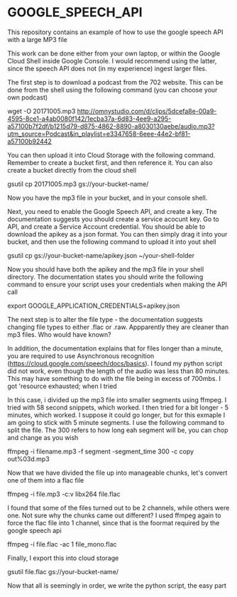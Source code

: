 # GOOGLE_SPEECH_API

This repository contains an example of how to use the google speech API with a large MP3 file

This work can be done either from your own laptop, or within the Google Cloud Shell inside Google Console. I would recommend using the latter, since the speech API does not (in my experience) ingest larger files.

The first step is to download a podcast from the 702 website. This can be done from the shell using the following command (you can choose your own podcast)

wget -O 20171005.mp3 http://omnystudio.com/d/clips/5dcefa8e-00a9-4595-8ce1-a4ab0080f142/1ecba37a-6d83-4ee9-a295-a57100b7f2df/b1215d79-d875-4862-8890-a8030130aebe/audio.mp3?utm_source=Podcast&in_playlist=e3347658-6eee-44e2-bf81-a57100b92442

You can then upload it into Cloud Storage with the following command. Remember to create a bucket first, and then reference it. You can also create a bucket directly from the cloud shell

gsutil cp 20171005.mp3 gs://your-bucket-name/

Now you have the mp3 file in your bucket, and in your console shell.

Next, you need to enable the Google Speech API, and create a key. The documentation suggests you should create a service acocunt key. Go to API, and create a Service Account credential. You should be able to download the apikey as a json format. You can then simply drag it into your bucket, and then use the following command to upload it into yout shell

gsutil cp gs://your-bucket-name/apikey.json ~/your-shell-folder

Now you should have both the apikey and the mp3 file in your shell directory. The documentation states you should write the following command to ensure your script uses your credentials when making the API call

export GOOGLE_APPLICATION_CREDENTIALS=apikey.json

The next step is to alter the file type - the documentation suggests changing file types to either .flac or .raw. Appparently they are cleaner than mp3 files. Who would have known?

In addition, the documentation explains that for files longer than a minute, you are required to use Asynchronous recognition (https://cloud.google.com/speech/docs/basics). I found my python script did not work, even though the length of the audio was less than 80 minutes. This may have something to do with the file being in excess of 700mbs. I got 'resource exhausted; when I tried

In this case, i divided up the mp3 file into smaller segments using ffmpeg. I tried with 58 second snippets, which worked. I then tried for a bit longer - 5 minutes, which worked. I suppose it could go longer, but for this exmaple I am going to stick with 5 minute segments. I use the following command to split the file. The 300 refers to how long eah segment will be, you can chop and change as you wish

ffmpeg -i filename.mp3 -f segment -segment_time 300 -c copy out%03d.mp3

Now that we have divided the file up into manageable chunks, let's convert one of them into a flac file

ffmpeg -i file.mp3 -c:v libx264 file.flac

I found that some of the files turned out to be 2 channels, while others were one. Not sure why the chunks came out different? I used ffmpeg again to force the flac file into 1 channel, since that is the foormat required by the google speech api

ffmpeg -i file.flac -ac 1 file_mono.flac

Finally, I export this into cloud storage

gsutil file.flac gs://your-bucket-name/

Now that all is seemingly in order, we write the python script, the easy part

